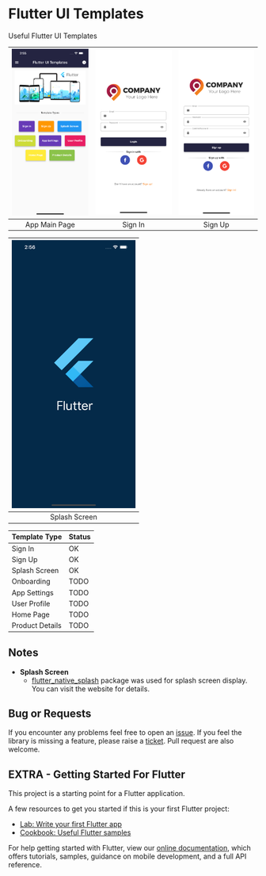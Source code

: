 # Flutter UI Templates
Useful Flutter UI Templates

| <img src="https://github.com/egemenmede/flutter_ui_templates/blob/main/ScreenShot.png" alt="Image of Flutter UI Templates" width="250"/> | <img src="https://github.com/egemenmede/flutter_ui_templates/blob/main/ScreenShot_SignIn.png" alt="Image of Sign In" width="250"/> |<img src="https://github.com/egemenmede/flutter_ui_templates/blob/main/ScreenShot_SignUp.png" alt="Image of Sign In" width="250"/> |
|:---:|:---:|:---:|
| App Main Page | Sign In | Sign Up |

| <img src="https://github.com/egemenmede/flutter_ui_templates/blob/main/ScreenShot_Splash.png" alt="Image of Splash Screen" width="250"/> | 
|:---:|
| Splash Screen |

Template Type | Status
------------ | -------------
Sign In | OK
Sign Up | OK
Splash Screen | OK
Onboarding | TODO
App Settings | TODO
User Profile | TODO
Home Page | TODO
Product Details | TODO

## Notes

* **Splash Screen**
  * [flutter_native_splash](https://pub.dev/packages/flutter_native_splash) package was used for splash screen display. You can visit the website for details.

## Bug or Requests

If you encounter any problems feel free to open an [issue](https://github.com/egemenmede/flutter_ui_templates/issues/new?template=bug_report.md). If you feel the library is missing a feature, please raise a [ticket](https://github.com/egemenmede/flutter_ui_templates/issues/new?template=feature_request.md). Pull request are also welcome.

## EXTRA - Getting Started For Flutter

This project is a starting point for a Flutter application.

A few resources to get you started if this is your first Flutter project:

- [Lab: Write your first Flutter app](https://flutter.dev/docs/get-started/codelab)
- [Cookbook: Useful Flutter samples](https://flutter.dev/docs/cookbook)

For help getting started with Flutter, view our
[online documentation](https://flutter.dev/docs), which offers tutorials,
samples, guidance on mobile development, and a full API reference.
